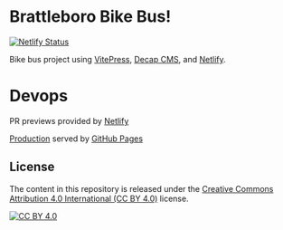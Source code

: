 # Brattleboro Bike Bus!

[![Netlify Status](https://api.netlify.com/api/v1/badges/25ee22d5-2ce1-449c-b229-1923e9950199/deploy-status)](https://app.netlify.com/projects/brattbikebus/deploys)

Bike bus project using [VitePress](https://vitepress.vuejs.org/), [Decap CMS](https://decapcms.org/), and [Netlify](https://www.netlify.com/).

# Devops

PR previews provided by [Netlify](https://app.netlify.com/projects/brattbikebus/configuration/deploys#continuous-deployment)

[Production](https://bike.brattleboro.town/) served by [GitHub Pages](https://github.com/brattbikebus/info/settings/pages)


## License

The content in this repository is released under the [Creative Commons Attribution 4.0 International (CC BY 4.0)](http://creativecommons.org/licenses/by/4.0/) license. 

[![CC BY 4.0](https://i.creativecommons.org/l/by/4.0/88x31.png)](http://creativecommons.org/licenses/by/4.0/)

